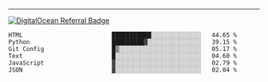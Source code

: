 ---
[![DigitalOcean Referral Badge](https://web-platforms.sfo2.digitaloceanspaces.com/WWW/Badge%203.svg)](https://www.digitalocean.com/?refcode=37fa54d82492&utm_campaign=Referral_Invite&utm_medium=Referral_Program&utm_source=badge)

<!--START_SECTION:waka-->

```text
HTML                         ███████████░░░░░░░░░░░░░░   44.65 %
Python                       █████████▓░░░░░░░░░░░░░░░   39.15 %
Git Config                   █▒░░░░░░░░░░░░░░░░░░░░░░░   05.17 %
Text                         █░░░░░░░░░░░░░░░░░░░░░░░░   04.60 %
JavaScript                   ▓░░░░░░░░░░░░░░░░░░░░░░░░   02.79 %
JSON                         ▓░░░░░░░░░░░░░░░░░░░░░░░░   02.04 %
```

<!--END_SECTION:waka-->


[linkedin]: https://www.linkedin.com/in/mohamed-elh/

